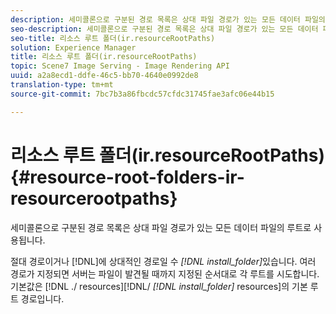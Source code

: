 ```yaml
---
description: 세미콜론으로 구분된 경로 목록은 상대 파일 경로가 있는 모든 데이터 파일의 루트로 사용됩니다.
seo-description: 세미콜론으로 구분된 경로 목록은 상대 파일 경로가 있는 모든 데이터 파일의 루트로 사용됩니다.
seo-title: 리소스 루트 폴더(ir.resourceRootPaths)
solution: Experience Manager
title: 리소스 루트 폴더(ir.resourceRootPaths)
topic: Scene7 Image Serving - Image Rendering API
uuid: a2a8ecd1-ddfe-46c5-bb70-4640e0992de8
translation-type: tm+mt
source-git-commit: 7bc7b3a86fbcdc57cfdc31745fae3afc06e44b15

---
```



# 리소스 루트 폴더(ir.resourceRootPaths){#resource-root-folders-ir-resourcerootpaths}

세미콜론으로 구분된 경로 목록은 상대 파일 경로가 있는 모든 데이터 파일의 루트로 사용됩니다.

절대 경로이거나 [!DNL]에 상대적인 경로일 수 *[!DNL install_folder]*&#x200B;있습니다. 여러 경로가 지정되면 서버는 파일이 발견될 때까지 지정된 순서대로 각 루트를 시도합니다. 기본값은 [!DNL ./ resources][!DNL/ *[!DNL install_folder]* resources]의 기본 루트 경로입니다.
